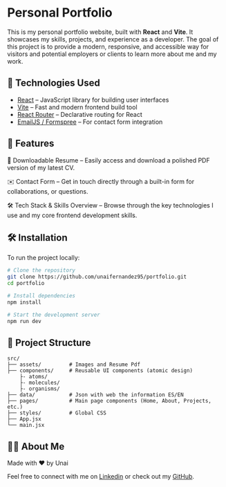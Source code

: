 # Personal Portfolio

This is my personal portfolio website, built with **React** and **Vite**. It showcases my skills, projects, and experience as a developer. The goal of this project is to provide a modern, responsive, and accessible way for visitors and potential employers or clients to learn more about me and my work.

## 🚀 Technologies Used

- [React](https://reactjs.org/) – JavaScript library for building user interfaces
- [Vite](https://vitejs.dev/) – Fast and modern frontend build tool
- [React Router](https://reactrouter.com/) – Declarative routing for React
- [EmailJS / Formspree](https://formspree.io/) – For contact form integration 

## 📸 Features

📄 Downloadable Resume – Easily access and download a polished PDF version of my latest CV.

✉️ Contact Form – Get in touch directly through a built-in form for  collaborations, or questions.

🛠️ Tech Stack & Skills Overview – Browse through the key technologies I use and my core frontend development skills.

## 🛠️ Installation

To run the project locally:

```bash
# Clone the repository
git clone https://github.com/unaifernandez95/portfolio.git
cd portfolio

# Install dependencies
npm install

# Start the development server
npm run dev

``` 
## 📁 Project Structure

```
src/
├── assets/         # Images and Resume Pdf
├── components/     # Reusable UI components (atomic design)
    ├- atoms/
    ├- molecules/
    ├- organisms/
├── data/           # Json with web the information ES/EN     
├── pages/          # Main page components (Home, About, Projects, etc.)
├── styles/         # Global CSS
├── App.jsx
└── main.jsx
```

## 🙋‍♂️ About Me

Made with ❤️ by Unai 

Feel free to connect with me on [Linkedin](https://www.linkedin.com/in/unai-fernandez-arocena) or check out my [GitHub](https://github.com/UnaiFernandez95).
